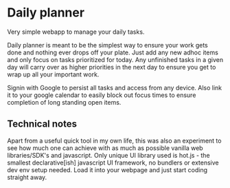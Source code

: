 # Daily planner

Very simple webapp to manage your daily tasks.

Daily planner is meant to be the simplest way to ensure your work gets done and nothing ever drops off your plate. Just add any new adhoc items and only focus on tasks prioritized for today. Any unfinished tasks in a given day will carry over as higher priorities in the next day to ensure you get to wrap up all your important work.

Signin with Google to persist all tasks and access from any device. Also link it to your google calendar to easily block out focus times to ensure completion of long standing open items.

## Technical notes

Apart from a useful quick tool in my own life, this was also an experiment to see how much one can achieve with as much as possible vanilla web libraries/SDK's and javascript. Only unique UI library used is hot.js - the smallest declarative[ish] javascript UI framework, no bundlers or extensive dev env setup needed. Load it into your webpage and just start coding straight away.
